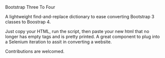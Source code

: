 Bootstrap Three To Four

A lightweight find-and-replace dictionary to ease converting Bootstrap 3 classes to Boostrap 4.

Just copy your HTML, run the script, then paste your new html that no longer has empty tags and is pretty printed.
A great component to plug into a Selenium iteration to assit in converting a website. 

Contributions are welcomed.
